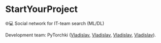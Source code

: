 # StartYourProject
🌐💻 Social network for IT-team search (ML/DL)

Development team: PyTorchki ([Vladislav](https://github.com/v-mk-s/), [Vladislav](https://github.com/v-mk-s/), [Vladislav](https://github.com/v-mk-s/), [Vladislav](https://github.com/v-mk-s/)).
